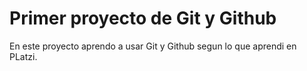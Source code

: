 # Primer proyecto de Git y Github
En este proyecto aprendo a usar Git y Github segun lo que aprendi en PLatzi.
